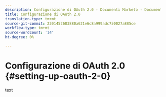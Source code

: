```yaml
---
description: Configurazione di OAuth 2.0 - Documenti Marketo - Documentazione del prodotto
title: Configurazione di OAuth 2.0
translation-type: tm+mt
source-git-commit: 2301452683880a621e6c8a999adc750027a885ce
workflow-type: tm+mt
source-wordcount: '14'
ht-degree: 0%

---
```



# Configurazione di OAuth 2.0 {#setting-up-oauth-2-0}

text
